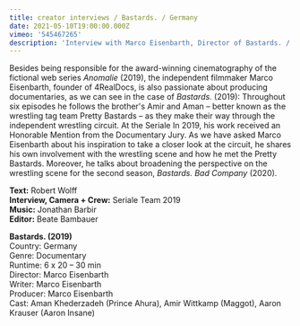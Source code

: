 ```yaml
---
title: creator interviews / Bastards. / Germany
date: 2021-05-10T19:00:00.000Z
vimeo: '545467265'
description: 'Interview with Marco Eisenbarth, Director of Bastards. / Germany'
---
```

Besides being responsible for the award-winning cinematography of the fictional web series _Anomalie_ (2019), the independent filmmaker Marco Eisenbarth, founder of 4RealDocs, is also passionate about producing documentaries, as we can see in the case of _Bastards._ (2019): Throughout six episodes he follows the brother's Amir and Aman – better known as the wrestling tag team Pretty Bastards – as they make their way through the independent wrestling circuit. At the Seriale In 2019, his work received an Honorable Mention from the Documentary Jury. As we have asked Marco Eisenbarth about his inspiration to take a closer look at the circuit, he shares his own involvement with the wrestling scene and how he met the Pretty Bastards. Moreover, he talks about broadening the perspective on the wrestling scene for the second season, _Bastards. Bad Company_ (2020).

**Text:** Robert Wolff\
**Interview, Camera + Crew:** Seriale Team 2019\
**Music:** Jonathan Barbir\
**Editor:** Beate Bambauer

**Bastards. (2019)**\
Country: Germany\
Genre: Documentary\
Runtime: 6 x 20 – 30 min\
Director: Marco Eisenbarth\
Writer: Marco Eisenbarth\
Producer: Marco Eisenbarth\
Cast: Aman Khederzadeh (Prince Ahura), Amir Wittkamp (Maggot), Aaron Krauser (Aaron Insane)
